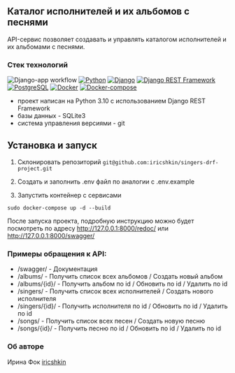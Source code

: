 ## Каталог исполнителей и их альбомов с песнями

API-сервис позволяет создавать и управлять каталогом исполнителей и их альбомами с песнями.

### Стек технологий

![Django-app workflow](https://github.com/needred/singers-drf-project/actions/workflows/app-testing.yml/badge.svg)
[![Python](https://img.shields.io/badge/-Python-464646?style=flat&logo=Python&logoColor=56C0C0&color=008080)](https://www.python.org/)
[![Django](https://img.shields.io/badge/-Django-464646?style=flat&logo=Django&logoColor=56C0C0&color=008080)](https://www.djangoproject.com/)
[![Django REST Framework](https://img.shields.io/badge/-Django%20REST%20Framework-464646?style=flat&logo=Django%20REST%20Framework&logoColor=56C0C0&color=008080)](https://www.django-rest-framework.org/)
[![PostgreSQL](https://img.shields.io/badge/-PostgreSQL-464646?style=flat&logo=PostgreSQL&logoColor=56C0C0&color=008080)](https://www.postgresql.org/)
[![Docker](https://img.shields.io/badge/-Docker-464646?style=flat&logo=Docker&logoColor=56C0C0&color=008080)](https://www.docker.com/)
[![Docker-compose](https://img.shields.io/badge/-Docker%20compose-464646?style=flat&logo=Docker&logoColor=56C0C0&color=008080)](https://www.docker.com/)

- проект написан на Python 3.10 с использованием Django REST Framework
- базы данных - SQLite3
- система управления версиями - git

## Установка и запуск

1. Cклонировать репозиторий `git@github.com:iricshkin/singers-drf-project.git`

2. Создать и заполнить .env файл по аналогии с .env.example

3. Запустить контейнер с сервисами

```
sudo docker-compose up -d --build
```

После запуска проекта, подробную инструкцию можно будет посмотреть по адресу http://127.0.0.1:8000/redoc/ или http://127.0.0.1:8000/swagger/

### Примеры обращения к API:

- /swagger/ - Документация
- /albums/ - Получить список всех альбомов / Создать новый альбом
- /albums/{id}/ - Получить альбом по id / Обновить по id / Удалить по id
- /singers/ - Получить список всех исполнителей / Создать нового исполнителя
- /singers/{id}/ - Получить исполнителя по id / Обновить по id / Удалить по id
- /songs/ - Получить список всех песен / Создать новую песню
- /songs/{id}/ - Получить песню по id / Обновить по id / Удалить по id

### Об авторе

Ирина Фок [iricshkin](https://github.com/iricshkin/)
